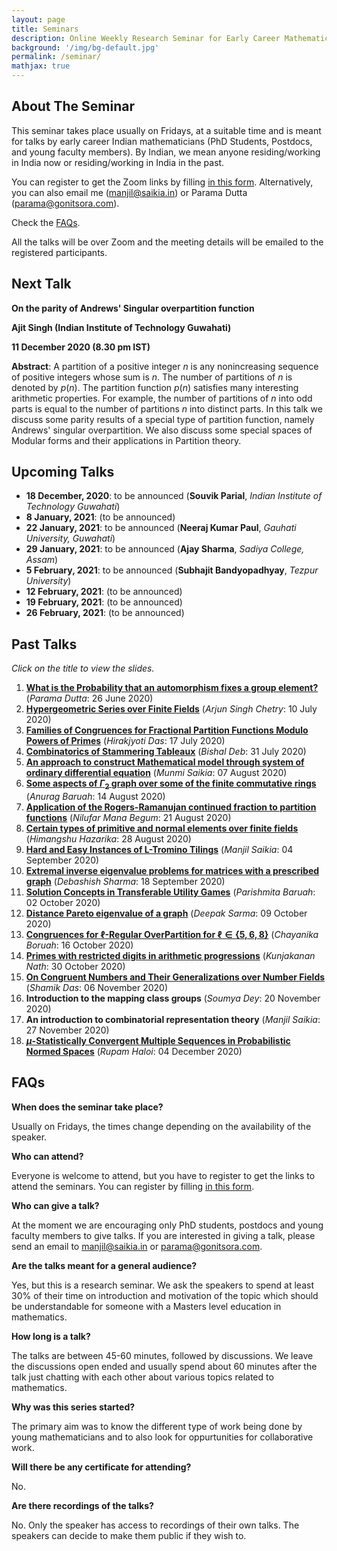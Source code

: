 ```yaml
---
layout: page
title: Seminars
description: Online Weekly Research Seminar for Early Career Mathematicians from India.
background: '/img/bg-default.jpg'
permalink: /seminar/
mathjax: true
---
```


## About The Seminar

This seminar takes place usually on Fridays, at a suitable time and is meant for talks by early career Indian mathematicians (PhD Students, Postdocs, and young faculty members). By Indian, we mean anyone residing/working in India now or residing/working in India in the past.

You can register to get the Zoom links by filling [in this form](https://forms.office.com/Pages/ResponsePage.aspx?id=TMed1p1reUOCSt_owRbqYpGWPpPueOhKgz_4Mo1dioBURFVKRk1INVc0TTk4U0VXWkJBMUMyRDZPMi4u). Alternatively, you can also email me (manjil@saikia.in) or Parama Dutta (parama@gonitsora.com).

Check the [FAQs](#faqs).

All the talks will be over Zoom and the meeting details will be emailed to the registered participants.

## Next Talk

**On the parity of Andrews' Singular overpartition function**

**Ajit Singh (Indian Institute of Technology Guwahati)**

**11 December 2020 (8.30 pm IST)**

**Abstract**: A partition of a positive integer $n$ is any nonincreasing sequence of positive integers whose sum is $n$. The number of partitions of $n$ is denoted by $p(n)$. The partition function $p(n)$ satisfies many interesting arithmetic properties. For example, the number of partitions of $n$ into odd parts is equal to the number of partitions $n$ into distinct parts. In this talk we discuss some parity results of a special type of partition function, namely Andrews' singular overpartition. We also discuss some special spaces of Modular forms and their applications in Partition theory.


## Upcoming Talks

* **18 December, 2020**: to be announced (**Souvik Parial**, *Indian Institute of Technology Guwahati*)
* **8 January, 2021**: (to be announced)
* **22 January, 2021**: to be announced (**Neeraj Kumar Paul**, *Gauhati University, Guwahati*)
* **29 January, 2021**: to be announced (**Ajay Sharma**, *Sadiya College, Assam*)
* **5 February, 2021**: to be announced (**Subhajit Bandyopadhyay**, *Tezpur University*)
* **12 February, 2021**: (to be announced)
* **19 February, 2021**: (to be announced)
* **26 February, 2021**: (to be announced)


## Past Talks

*Click on the title to view the slides.*
  
1. **[What is the Probability that an automorphism fixes a group element?](/seminar/Parama_Dutta.pdf)** (*Parama Dutta*: 26 June 2020)  
2. **[Hypergeometric Series over Finite Fields](/seminar/Arjun_Singh_Chetry.pdf)** (*Arjun Singh Chetry*: 10 July 2020)  
3. **[Families of Congruences for Fractional Partition Functions Modulo Powers of Primes](/seminar/Hirakjyoti_Das.pdf)** (*Hirakjyoti Das*: 17 July 2020)  
4. **[Combinatorics of Stammering Tableaux](/seminar/Bishal_Deb.pdf)** (*Bishal Deb*: 31 July 2020)  
5. **[An approach to construct Mathematical model through system of ordinary differential equation](/seminar/Munmi_Saikia.pdf)** (*Munmi Saikia*: 07 August 2020)  
6. **[Some aspects of $\Gamma_2$ graph over some of the finite commutative rings](/seminar/Anurag_Baruah.pdf)** (*Anurag Baruah*: 14 August 2020)  
7. **[Application of the Rogers-Ramanujan continued fraction to partition functions](/seminar/Nilufar_Mana_Begum.pdf)** (*Nilufar Mana Begum*: 21 August 2020)  
8. **[Certain types of primitive and normal elements over finite fields](/seminar/Himangshu_Hazarika.pdf)** (*Himangshu Hazarika*: 28 August 2020)  
9. **[Hard and Easy Instances of L-Tromino Tilings](/seminar/Manjil_Saikia.pdf)** (*Manjil Saikia*: 04 September 2020)  
10. **[Extremal inverse eigenvalue problems for matrices with a prescribed graph](/seminar/Debashish_Sharma.pdf)** (*Debashish Sharma*: 18 September 2020)  
11. **[Solution Concepts in Transferable Utility Games](/seminar/Parishmita_Boruah.pdf)** (*Parishmita Baruah*: 02 October 2020)  
12. **[Distance Pareto eigenvalue of a graph](/seminar/Deepak_Sarma.pdf)** (*Deepak Sarma*: 09 October 2020)  
13. **[Congruences for $\ell$-Regular OverPartition for $\ell\in \{5, 6, 8\}$](/seminar/Chayanika_Boruah.pdf)** (*Chayanika Boruah*: 16 October 2020)  
14. **[Primes with restricted digits in arithmetic progressions](/seminar/Kunjakanan_Nath.pdf)** (*Kunjakanan Nath*: 30 October 2020)  
15. **[On Congruent Numbers and Their Generalizations over Number Fields](/seminar/Shamik_Das.pdf)** (*Shamik Das*: 06 November 2020)  
16. **Introduction to the mapping class groups** (*Soumya Dey*: 20 November 2020)  
17. **An introduction to combinatorial representation theory** (*Manjil Saikia*: 27 November 2020)  
18. **[$\mu$-Statistically Convergent Multiple Sequences in Probabilistic Normed Spaces](/seminar/Rupam_Haloi.pdf)** (*Rupam Haloi*: 04 December 2020)  
      
      



## <a name="faqs"></a>FAQs

**When does the seminar take place?**  

Usually on Fridays, the times change depending on the availability of the speaker.

**Who can attend?**  

Everyone is welcome to attend, but you have to register to get the links to attend the seminars. You can register by filling [in this form](https://forms.office.com/Pages/ResponsePage.aspx?id=TMed1p1reUOCSt_owRbqYpGWPpPueOhKgz_4Mo1dioBURFVKRk1INVc0TTk4U0VXWkJBMUMyRDZPMi4u).

**Who can give a talk?**  

At the moment we are encouraging only PhD students, postdocs and young faculty members to give talks. If you are interested in giving a talk, please send an email to manjil@saikia.in or parama@gonitsora.com.

**Are the talks meant for a general audience?**

Yes, but this is a research seminar. We ask the speakers to spend at least 30% of their time on introduction and motivation of the topic which should be understandable for someone with a Masters level education in mathematics.

**How long is a talk?**

The talks are between 45-60 minutes, followed by discussions. We leave the discussions open ended and usually spend about 60 minutes after the talk just chatting with each other about various topics related to mathematics.

**Why was this series started?**

The primary aim was to know the different type of work being done by young mathematicians and to also look for oppurtunities for collaborative work.

**Will there be any certificate for attending?**  

No.

**Are there recordings of the talks?**

No. Only the speaker has access to recordings of their own talks. The speakers can decide to make them public if they wish to.
